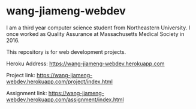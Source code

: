 
# wang-jiameng-webdev

I am a third year computer science student from Northeastern University.
I once worked as Quality Assurance at Massachusetts Medical Society in 2016.

This repository is for web development projects.

Heroku Address:
https://wang-jiameng-webdev.herokuapp.com

Project link:
https://wang-jiameng-webdev.herokuapp.com/project/index.html

Assignment link:
https://wang-jiameng-webdev.herokuapp.com/assignment/index.html


